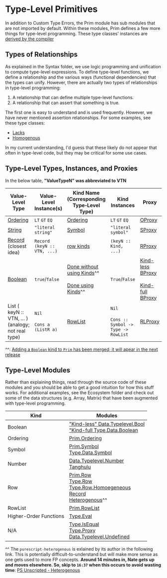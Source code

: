 # Type-Level Primitives

In addition to Custom Type Errors, the Prim module has sub modules that are not imported by default. Within these modules, Prim defines a few more things for type-level programming. These type classes' instances are [derived by the compiler](https://github.com/purescript/documentation/blob/master/language/Type-Classes.md#compiler-solvable-type-classes)

## Types of Relationships

As explained in the Syntax folder, we use logic programming and unification to compute type-level expressions. To define type-level functions, we define a relationship and the various ways (functional dependencies) that the types can unify. However, there are actually two types of relationships in type-level programming:
1. A relationship that can define multiple type-level functions.
2. A relationship that can assert that something is true.

The first one is easy to understand and is used frequently. However, we have never mentioned assertion relationships. For some examples, see these type classes:
- [Lacks](https://pursuit.purescript.org/builtins/docs/Prim.Row#t:Lacks)
- [Homogenous](https://pursuit.purescript.org/packages/purescript-typelevel-prelude/3.0.0/docs/Type.Row.Homogeneous#t:Homogeneous)

In my current understanding, I'd guess that these likely do not appear that often in type-level code, but they may be critical for some use cases.

## Type-Level Types, Instances, and Proxies

In the below table, **"ValueTypeN" was abbreviated to VTN**

| Value-Level Type | Value-Level Instance(s) | Kind Name<br>(Corresponding Type&#8209;Level Type) | Kind Instances | Proxy |
| - | - | - | - | - |
| [Ordering](https://pursuit.purescript.org/packages/purescript-prelude/4.1.0/docs/Data.Ordering) | `LT` `GT` `EQ` | [Ordering](https://pursuit.purescript.org/builtins/docs/Prim.Ordering) | `LT` `GT` `EQ` | [OProxy](https://pursuit.purescript.org/packages/purescript-typelevel-prelude/3.0.0/docs/Type.Data.Ordering)
| [String](https://pursuit.purescript.org/builtins/docs/Prim#t:String) | `"literal string"` | [Symbol](https://pursuit.purescript.org/builtins/docs/Prim#k:Symbol) | `"literal symbol"` | [SProxy](https://pursuit.purescript.org/packages/purescript-prelude/4.1.0/docs/Data.Symbol#t:SProxy)
| [Record](https://pursuit.purescript.org/builtins/docs/Prim#t:Record)<br>(closest idea) | `Record (keyN :: VTN, ...)` | [row kinds](https://github.com/purescript/documentation/blob/master/language/Types.md#rows) | `(keyN :: Kind, ...)` | [RProxy](https://pursuit.purescript.org/packages/purescript-prelude/4.1.0/docs/Type.Data.Row#t:RProxy)
| [Boolean](https://pursuit.purescript.org/builtins/docs/Prim#t:Boolean) | `true`/`false` | [Done without using Kinds](https://pursuit.purescript.org/packages/purescript-typelevel-prelude/3.0.0/docs/Type.Data.Boolean)^^<br><br>[Done using Kinds](https://pursuit.purescript.org/packages/purescript-typelevel-prelude/3.0.0/docs/Type.Data.Boolean)^^ | `True`/`False` | [Kind-less BProxy](https://pursuit.purescript.org/packages/purescript-typelevel-prelude/3.0.0/docs/Type.Data.Boolean#t:BProxy)<br><br>[Kind-full BProxy](https://pursuit.purescript.org/packages/purescript-typelevel-prelude/3.0.0/docs/Type.Data.Boolean#t:BProxy)
| List ( keyN :: VTN, ... )<br>(analogy; not real type) | `Nil`<br><br>`Cons a (ListR a)` | [RowList](https://pursuit.purescript.org/builtins/docs/Prim.RowList#k:RowList) | `Nil`<br><br>`Cons :: Symbol -> Type -> RowList` |  [RLProxy](https://pursuit.purescript.org/packages/purescript-prelude/4.1.0/docs/Type.Data.RowList#t:RLProxy)

^^: [Adding a `Boolean` kind to `Prim` has been merged; it will apear in the next release](https://github.com/purescript/purescript/pull/3389)

## Type-Level Modules

Rather than explaining things, read through the source code of these modules and you should be able to get a good intuition for how this stuff works. For additional examples, see the Ecosystem folder and check out some of the data structures (e.g. Array, Matrix) that have been augmented with type-level programming.

| Kind | Modules |
| - | - |
| Boolean | ["Kind-less" Data.Typelevel.Bool](https://pursuit.purescript.org/packages/purescript-typelevel/4.0.0/docs/Data.Typelevel.Bool)<br>["Kind-full Type.Data.Boolean](https://pursuit.purescript.org/packages/purescript-typelevel-prelude/3.0.0/docs/Type.Data.Boolean)
| Ordering | [Prim.Ordering](https://pursuit.purescript.org/builtins/docs/Prim.Ordering)<br>
| Symbol | [Prim.Symbol](https://pursuit.purescript.org/builtins/docs/Prim.Symbol)<br> [Type.Data.Symbol](https://pursuit.purescript.org/packages/purescript-typelevel-prelude/3.0.0/docs/Type.Data.Symbol)
| Number | [Data.Typelevel.Number](https://pursuit.purescript.org/packages/purescript-typelevel/4.0.0/docs/Data.Typelevel.Num)<br>[Tanghulu](https://github.com/justinwoo/purescript-tanghulu)
| Row | [Prim.Row]()<br>[Type.Row](https://pursuit.purescript.org/packages/purescript-typelevel-prelude/3.0.0/docs/Type.Row)<br>[Type.Row.Homoegeneous](https://pursuit.purescript.org/packages/purescript-typelevel-prelude/3.0.0/docs/Type.Row.Homogeneous)<br>[Record](https://pursuit.purescript.org/packages/purescript-record/1.0.0)<br>[Heterogenous](https://pursuit.purescript.org/packages/purescript-heterogenous/0.1.0)^^
| RowList | [Prim.RowList](https://pursuit.purescript.org/builtins/docs/Prim.RowList)
| Higher-Order Functions | [Type.Eval](https://pursuit.purescript.org/packages/purescript-typelevel-eval/0.2.0)
| N/A | [Type.IsEqual](https://pursuit.purescript.org/packages/purescript-type-isequal/0.1.0)<br> [Type.Proxy](https://pursuit.purescript.org/packages/purescript-proxy/3.0.0/docs/Type.Proxy)<br>[Data.Typelevel.Undefined](https://pursuit.purescript.org/packages/purescript-typelevel/4.0.0/docs/Data.Typelevel.Undefined) |

^^ The `purescript-heterogenous` is exlained by its author in the following link. This is potentially difficult-to-understand but will make more sense as one gets used to more FP concepts. **Around 14 minutes in, Nate gets up and moves elsewhere. So, skip to `16:37` when this occurs to avoid wasting time**:
[PS Unscripted - Heterogenous](https://www.youtube.com/watch?v=oNbkpZZAhgk&index=11&list=WL&t=0s)

